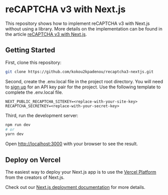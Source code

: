 # reCAPTCHA v3 with Next.js

This repository shows how to implement reCAPTCHA v3 with Next.js without using a library. More details on the implementation can be found in the article [reCAPTCHA v3 with Next.js](http://www.kpadenou.net/blogs/post/recaptcha_v3_with_nextjs). 

## Getting Started

First, clone this repository:

```bash
git clone https://github.com/kokou2kpadenou/recaptcha3-nextjs.git
```

Second, create the .env.local file in the project root directory. You will need to [sign up](https://www.google.com/recaptcha/admin) for an API key pair for the project. Use the following template to complete the .env.local file.

```env
NEXT_PUBLIC_RECAPTCHA_SITEKEY=<replace-with-your-site-key>
RECAPTCHA_SECRETKEY=<replace-with-your-secret-key>
```

Third, run the development server:

```bash
npm run dev
# or
yarn dev
```

Open [http://localhost:3000](http://localhost:3000) with your browser to see the result.

## Deploy on Vercel

The easiest way to deploy your Next.js app is to use the [Vercel Platform](https://vercel.com/new?utm_medium=default-template&filter=next.js&utm_source=create-next-app&utm_campaign=create-next-app-readme) from the creators of Next.js.

Check out our [Next.js deployment documentation](https://nextjs.org/docs/deployment) for more details.
